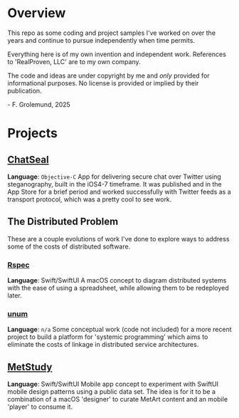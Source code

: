 # Overview
This repo as some coding and project samples I've worked on over the years and 
continue to pursue independently when time permits.  

Everything here is of my own invention and independent work.  References to
'RealProven, LLC' are to my own company.

The code and ideas are under copyright by me and _only_ provided for 
informational purposes.  No license is provided or implied by their publication.

\- F. Grolemund, 2025


# Projects

## [ChatSeal](./ChatSeal)
**Language**: `Objective-C`
App for delivering secure chat over Twitter using steganography, built in the 
iOS4-7 timeframe.  It was published and in the App Store for a brief period and
worked successfully with Twitter feeds as a transport protocol, which was a
pretty cool to see work.


## The Distributed Problem
These are a couple evolutions of work I've done to explore ways to address some
of the costs of distributed software.

### [Rspec](./Rspec)
**Language**: Swift/SwiftUI
A macOS concept to diagram distributed systems with the ease of using a 
spreadsheet, while allowing them to be redeployed later.  

### [unum](./unum)
**Language**: `n/a`
Some conceptual work (code not included) for a more recent project to build a
platform for 'systemic programming' which aims to eliminate the costs of linkage
in distributed service architectures.


## [MetStudy](./metstudy)
**Language**: Swift/SwiftUI
Mobile app concept to experiment with SwiftUI mobile design patterns using a 
public data set.  The idea is for it to be a combination of a macOS 'designer'
to curate MetArt content and an mobile 'player' to consume it.
